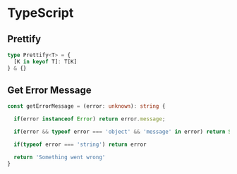 # TypeScript


## Prettify
```typescript
type Prettify<T> = {
  [K in keyof T]: T[K]
} & {}

```

## Get Error Message

```ts
const getErrorMessage = (error: unknown): string {

  if(error instanceof Error) return error.message;

  if(error && typeof error === 'object' && 'message' in error) return String(error.message)

  if(typeof error === 'string') return error

  return 'Something went wrong'
}

```
